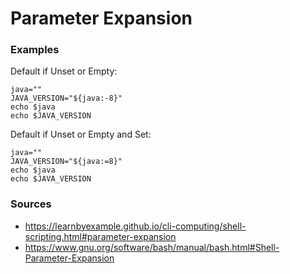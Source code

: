 # Parameter Expansion

### Examples

Default if Unset or Empty:

```shell
java=""
JAVA_VERSION="${java:-8}"
echo $java
echo $JAVA_VERSION
```

Default if Unset or Empty and Set:

```shell
java=""
JAVA_VERSION="${java:=8}"
echo $java
echo $JAVA_VERSION
```

### Sources

- https://learnbyexample.github.io/cli-computing/shell-scripting.html#parameter-expansion
- https://www.gnu.org/software/bash/manual/bash.html#Shell-Parameter-Expansion